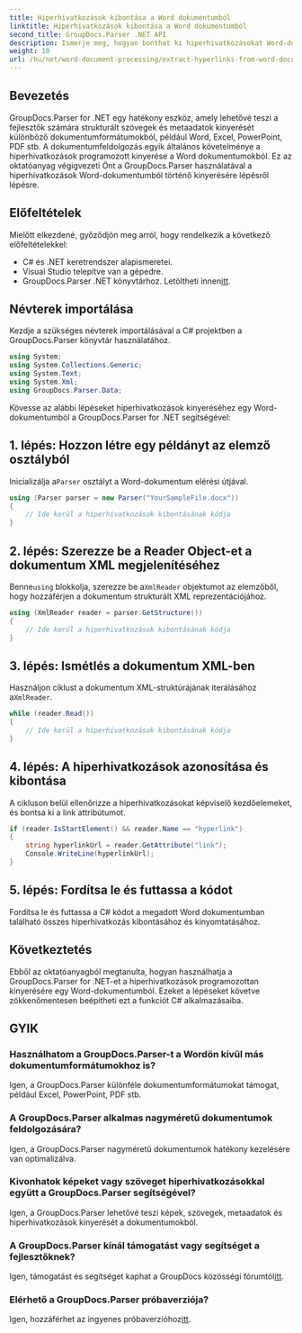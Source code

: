 ```yaml
---
title: Hiperhivatkozások kibontása a Word dokumentumból
linktitle: Hiperhivatkozások kibontása a Word dokumentumból
second_title: GroupDocs.Parser .NET API
description: Ismerje meg, hogyan bonthat ki hiperhivatkozásokat Word-dokumentumokból a GroupDocs.Parser for .NET segítségével. Lépésről lépésre útmutató kódpéldákkal.
weight: 10
url: /hu/net/word-document-processing/extract-hyperlinks-from-word-document/
---
```

## Bevezetés
GroupDocs.Parser for .NET egy hatékony eszköz, amely lehetővé teszi a fejlesztők számára strukturált szövegek és metaadatok kinyerését különböző dokumentumformátumokból, például Word, Excel, PowerPoint, PDF stb. A dokumentumfeldolgozás egyik általános követelménye a hiperhivatkozások programozott kinyerése a Word dokumentumokból. Ez az oktatóanyag végigvezeti Önt a GroupDocs.Parser használatával a hiperhivatkozások Word-dokumentumból történő kinyerésére lépésről lépésre.
## Előfeltételek
Mielőtt elkezdené, győződjön meg arról, hogy rendelkezik a következő előfeltételekkel:
- C# és .NET keretrendszer alapismeretei.
- Visual Studio telepítve van a gépedre.
-  GroupDocs.Parser .NET könyvtárhoz. Letöltheti innen[itt](https://releases.groupdocs.com/parser/net/).
## Névterek importálása
Kezdje a szükséges névterek importálásával a C# projektben a GroupDocs.Parser könyvtár használatához.
```csharp
using System;
using System.Collections.Generic;
using System.Text;
using System.Xml;
using GroupDocs.Parser.Data;
```
Kövesse az alábbi lépéseket hiperhivatkozások kinyeréséhez egy Word-dokumentumból a GroupDocs.Parser for .NET segítségével:
## 1. lépés: Hozzon létre egy példányt az elemző osztályból
 Inicializálja a`Parser` osztályt a Word-dokumentum elérési útjával.
```csharp
using (Parser parser = new Parser("YourSampleFile.docx"))
{
    // Ide kerül a hiperhivatkozások kibontásának kódja
}
```
## 2. lépés: Szerezze be a Reader Object-et a dokumentum XML megjelenítéséhez
 Benne`using` blokkolja, szerezze be a`XmlReader` objektumot az elemzőből, hogy hozzáférjen a dokumentum strukturált XML reprezentációjához.
```csharp
using (XmlReader reader = parser.GetStructure())
{
    // Ide kerül a hiperhivatkozások kibontásának kódja
}
```
## 3. lépés: Ismétlés a dokumentum XML-ben
Használjon ciklust a dokumentum XML-struktúrájának iterálásához a`XmlReader`.
```csharp
while (reader.Read())
{
    // Ide kerül a hiperhivatkozások kibontásának kódja
}
```
## 4. lépés: A hiperhivatkozások azonosítása és kibontása
A cikluson belül ellenőrizze a hiperhivatkozásokat képviselő kezdőelemeket, és bontsa ki a link attribútumot.
```csharp
if (reader.IsStartElement() && reader.Name == "hyperlink")
{
    string hyperlinkUrl = reader.GetAttribute("link");
    Console.WriteLine(hyperlinkUrl);
}
```
## 5. lépés: Fordítsa le és futtassa a kódot
Fordítsa le és futtassa a C# kódot a megadott Word dokumentumban található összes hiperhivatkozás kibontásához és kinyomtatásához.
## Következtetés
Ebből az oktatóanyagból megtanulta, hogyan használhatja a GroupDocs.Parser for .NET-et a hiperhivatkozások programozottan kinyerésére egy Word-dokumentumból. Ezeket a lépéseket követve zökkenőmentesen beépítheti ezt a funkciót C# alkalmazásaiba.

## GYIK
### Használhatom a GroupDocs.Parser-t a Wordön kívül más dokumentumformátumokhoz is?
Igen, a GroupDocs.Parser különféle dokumentumformátumokat támogat, például Excel, PowerPoint, PDF stb.
### A GroupDocs.Parser alkalmas nagyméretű dokumentumok feldolgozására?
Igen, a GroupDocs.Parser nagyméretű dokumentumok hatékony kezelésére van optimalizálva.
### Kivonhatok képeket vagy szöveget hiperhivatkozásokkal együtt a GroupDocs.Parser segítségével?
Igen, a GroupDocs.Parser lehetővé teszi képek, szövegek, metaadatok és hiperhivatkozások kinyerését a dokumentumokból.
### A GroupDocs.Parser kínál támogatást vagy segítséget a fejlesztőknek?
 Igen, támogatást és segítséget kaphat a GroupDocs közösségi fórumtól[itt](https://forum.groupdocs.com/c/parser/17).
### Elérhető a GroupDocs.Parser próbaverziója?
 Igen, hozzáférhet az ingyenes próbaverzióhoz[itt](https://releases.groupdocs.com/).